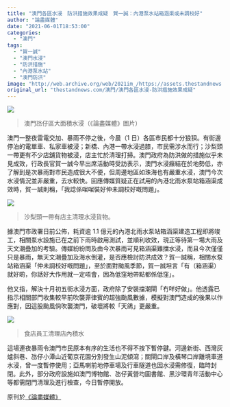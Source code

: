 ```yaml
---
title: "澳門各區水浸　防洪措施效果成疑　賀一誠：內港泵水站箱涵渠或未調校好"
author: "論盡媒體"
date: "2021-06-01T18:53:00"
categories:
  - "澳門"
tags:
  - "賀一誠"
  - "澳門水浸"
  - "防洪措施"
  - "內港泵水站"
  - "澳門防洪"
image: "http://web.archive.org/web/2021im_/https://assets.thestandnews.com/media/photos/0_4vKCN.png"
original_url: "thestandnews.com/澳門/澳門各區水浸-防洪措施效果成疑"
---
```

![](http://web.archive.org/web/2021im_/https://assets.thestandnews.com/media/photos/0_4vKCN.png)
> 澳門氹仔區大面積水浸（《論盡媒體》圖片）

澳門一整夜雷電交加、暴雨不停之後，今晨（1 日）各區市民都十分狼狽。有街邊停泊的電單車、私家車被浸；新橋、內港一帶水浸過膝，市民需涉水而行；沙梨頭一帶更有不少店舖貨物被浸，店主忙於清理打掃。澳門政府為防洪做的措施似乎未見成效，行政長官賀一誠今早出席活動時受訪表示，澳門水浸癥結在於地勢低，亦了解到是次暴雨對市民造成很大不便，但周邊地區如珠海也有嚴重水浸，澳門今次水浸情況並非嚴重，去水較快。回應傳媒質疑正在試用的內港北雨水泵站箱涵渠成效時，賀一誠則稱，「我諗係啱啱裝好仲未調校好嘅問題」。

![](http://web.archive.org/web/2021im_/https://assets.thestandnews.com/media/photos/01_atgpz.jpg)
> 沙梨頭一帶有店主清理水浸貨物。

據澳門市政署日前公佈，耗資逾 1.1 億元的內港北雨水泵站箱涵渠建造工程即將竣工，相關泵水設施已在之前下雨時啟用測試，並順利收效，現正等待第一場大雨及天文潮疊加的考驗。傳媒紛紛問及由今次暴雨可見箱涵渠難擋水浸，而且今次僅僅只是暴雨，無天文潮疊加及海水倒灌，是否應檢討防洪成效？賀一誠稱，相關水泵站箱涵渠「仲未調校好嘅問題」，至於面對颱風季節，賀一誠坦言「有（箱涵渠）就好啲，你話好大作用就一定唔會，因為低窪地帶點都係低窪」。

他又指，解決十月初五街水浸方面，政府除了安裝擋潮閘「冇咩好做」。他透露已指示相關部門收集較早前吹襲菲律賓的超強颱風數據，模擬對澳門造成的後果以作應對，因這股颱風倘吹襲澳門，破壞將較「天鴿」更嚴重。

![](http://web.archive.org/web/2021im_/https://assets.thestandnews.com/media/photos/02_jFE7q.jpg)
> 食店員工清理店內積水

這場連夜暴雨令澳門市民原本有序的生活也不得不按下暫停鍵。河邊新街、西灣灰爐斜巷、氹仔小潭山近葡京花園分別發生山泥傾瀉；關閘口岸及橫琴口岸離境車道水浸，曾一度暫停使用；亞馬喇前地停車場及行車隧道也因水浸需修復，臨時封閉。此外，部分政府設施如澳門博物館、氹仔黃營均圖書館、黑沙環青年活動中心等都需閉門清理及進行檢查，今日暫停開放。

原刊於[《論盡媒體》](http://web.archive.org/web/20211229132826/https://aamacau.com/2021/06/01/%E5%90%84%E5%8D%80%E6%B0%B4%E6%B5%B8-%E9%98%B2%E6%B4%AA%E6%8E%AA%E6%96%BD%E6%95%88%E6%9E%9C%E6%88%90%E7%96%91-%E7%89%B9%E9%A6%96%EF%BC%9A%E5%85%A7%E6%B8%AF%E6%B3%B5%E6%B0%B4%E7%AB%99%E7%AE%B1/)